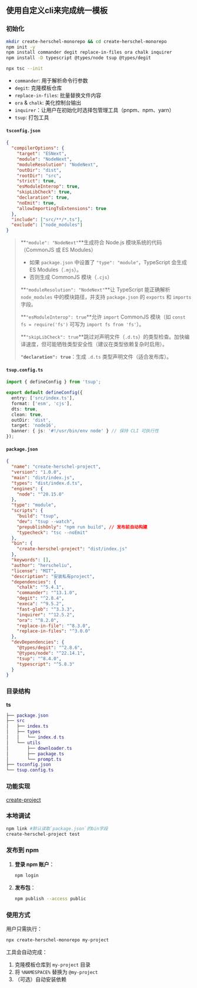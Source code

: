 

## 使用自定义cli来完成统一模板

### **初始化**

```bash
mkdir create-herschel-monorepo && cd create-herschel-monorepo
npm init -y
npm install commander degit replace-in-files ora chalk inquirer
npm install -D typescript @types/node tsup @types/degit

npx tsc --init
```

- `commander`: 用于解析命令行参数
- `degit`: 克隆模板仓库
- `replace-in-files`: 批量替换文件内容
- `ora` & `chalk`: 美化控制台输出
- `inquirer`：让用户在初始化时选择包管理工具（pnpm、npm、yarn）
- `tsup`: 打包工具



#### **`tsconfig.json`**

```json
{
  "compilerOptions": {
    "target": "ESNext",
    "module": "NodeNext",
    "moduleResolution": "NodeNext",
    "outDir": "dist",
    "rootDir": "src",
    "strict": true,
    "esModuleInterop": true,
    "skipLibCheck": true,
    "declaration": true,
    "noEmit": true,
    "allowImportingTsExtensions": true
  },
  "include": ["src/**/*.ts"],
  "exclude": ["node_modules"]
}

```

> **`"module": "NodeNext"`**生成符合 Node.js 模块系统的代码（CommonJS 或 ES Modules）
>
> - 如果 `package.json` 中设置了 `"type": "module"`，TypeScript 会生成 ES Modules（`.mjs`）。
> - 否则生成 CommonJS 模块（`.cjs`）
>
> **`"moduleResolution": "NodeNext"`**让 TypeScript 能正确解析 `node_modules` 中的模块路径，并支持 `package.json` 的 `exports` 和 `imports` 字段。
>
>  **`"esModuleInterop": true`**允许 `import` CommonJS 模块（如 `const fs = require('fs')` 可写为 `import fs from 'fs'`）。
>
> **`"skipLibCheck": true`**跳过对声明文件（`.d.ts`）的类型检查。加快编译速度，但可能牺牲类型安全性（建议在类型依赖复杂时启用）。
>
> **`"declaration": true`**：生成 `.d.ts` 类型声明文件（适合发布库）。

####  **`tsup.config.ts`**

```ts
import { defineConfig } from 'tsup';

export default defineConfig({
  entry: ['src/index.ts'],
  format: ['esm', 'cjs'],
  dts: true,
  clean: true,
  outDir: 'dist',
  target: 'node16',
  banner: { js: '#!/usr/bin/env node' } // 保持 CLI 可执行性
});
```



#### **`package.json`**

```json
{
  "name": "create-herschel-project",
  "version": "1.0.0",
  "main": "dist/index.js",
  "types": "dist/index.d.ts",
  "engines": {
    "node": "^20.15.0"
  },
  "type": "module",
  "scripts": {
    "build": "tsup",
    "dev": "tsup --watch",
    "prepublishOnly": "npm run build", // 发布前自动构建
    "typecheck": "tsc --noEmit"
  },
  "bin": {
    "create-herschel-project": "dist/index.js"
  },
  "keywords": [],
  "author": "herscheliu",
  "license": "MIT",
  "description": "安装私有project",
  "dependencies": {
    "chalk": "^5.4.1",
    "commander": "^13.1.0",
    "degit": "^2.8.4",
    "execa": "^9.5.2",
    "fast-glob": "^3.3.3",
    "inquirer": "^12.5.2",
    "ora": "^8.2.0",
    "replace-in-file": "^8.3.0",
    "replace-in-files": "^3.0.0"
  },
  "devDependencies": {
    "@types/degit": "^2.8.6",
    "@types/node": "^22.14.1",
    "tsup": "^8.4.0",
    "typescript": "^5.8.3"
  }
}

```

### **目录结构**

**ts**

```lua
├── package.json
├── src
│   ├── index.ts
│   ├── types
│   │   └── index.d.ts
│   └── utils
│       ├── downloader.ts
│       ├── package.ts
│       └── prompt.ts
├── tsconfig.json
└── tsup.config.ts
```



### **功能实现**

[create-project](https://github.com/HerschelLiu/create-project)

### 本地调试

```bash
npm link #默认读取`package.json`的bin字段
create-herschel-project test
```



### **发布到 npm**

1. **登录 npm 账户**：

   ```bash
   npm login
   ```

2. **发布包**：

   ```bash
   npm publish --access public
   ```

### 使用方式

用户只需执行：

```bash
npx create-herschel-monorepo my-project
```

工具会自动完成：

1. 克隆模板仓库到 `my-project` 目录
2. 将 `%NAMESPACE%` 替换为 `@my-project`
3. （可选）自动安装依赖